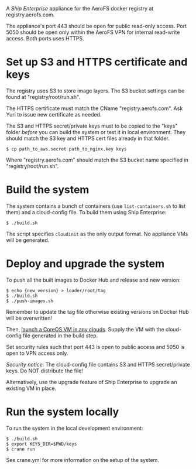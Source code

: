 A *Ship Enterprise* appliance for the AeroFS docker registry at registry.aerofs.com.

The appliance's port 443 should be open for public read-only access. Port 5050
should be open only within the AeroFS VPN for internal read-write access. Both
ports uses HTTPS.

# Set up S3 and HTTPS certificate and keys

The registry uses S3 to store image layers. The S3 bucket settings can be found at "registry/root/run.sh".
 
The HTTPS certificate must match the CName "registry.aerofs.com". Ask Yuri to issue new certificate as needed.

The S3 and HTTPS secret/private keys must to be copied to the "keys" folder *before* you can build the system or test it
in local environment. They should match the S3 key and HTTPS cert files already in that folder. 

    $ cp path_to_aws.secret path_to_nginx.key keys

Where "registry.aerofs.com" should match the S3 bucket name specified in "registry/root/run.sh".

# Build the system

The system contains a bunch of containers (use `list-containers.sh` to list them) and a cloud-config file. To build 
them using Ship Enterprise:

    $ ./build.sh

The script specifies `cloudinit` as the only output format. No appliance VMs will be generated. 

# Deploy and upgrade the system

To push all the built images to Docker Hub and release and new version:

    $ echo {new_version} > loader/root/tag
    $ ./build.sh
    $ ./push-images.sh

Remember to update the tag file otherwise existing versions on Docker Hub will be overwritten!

Then, [launch a CoreOS VM in any clouds](https://coreos.com/docs/#running-coreos). Supply the VM with the cloud-config
file generated in the build step.

Set security rules such that port 443 is open to public access and 5050 is open to VPN access only.

*Security notice*: The cloud-config file contains S3 and HTTPS secret/private keys. Do NOT distribute the file!
 
Alternatively, use the upgrade feature of Ship Enterprise to upgrade an existing VM in place.

# Run the system locally

To run the system in the local development environment:

    $ ./build.sh
    $ export KEYS_DIR=$PWD/keys
    $ crane run
     
See crane.yml for more information on the setup of the system.
